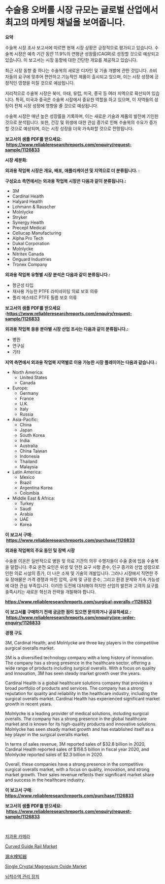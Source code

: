 <p><h1>수술용 오버롤 시장 규모는 글로벌 산업에서 최고의 마케팅 채널을 보여줍니다.</h1></p><p><strong>요약</strong></p>
<p><p>수술복 시장 조사 보고서에 따르면 현재 시장 상황은 긍정적으로 평가되고 있습니다. 수술복 시장은 예측 기간 동안 11.9%의 연평균 성장률(CAGR)로 성장할 것으로 예상되고 있습니다. 이 보고서는 시장 동향에 대한 간단한 개요를 제공하고 있습니다.</p><p>최근 시장 동향 중 하나는 수술복의 새로운 디자인 및 기술 개발에 관한 것입니다. 소비자들의 요구에 맞추어 편안하고 기능적인 제품이 출시되고 있으며, 이는 시장 성장에 긍정적인 영향을 미칠 것으로 예상됩니다.</p><p>지리적으로 수술복 시장은 북미, 아태, 유럽, 미국, 중국 등 여러 지역으로 확산되어 있습니다. 특히, 미국과 중국은 수술복 시장에서 중요한 역할을 하고 있으며, 이 지역들의 성장이 전체 시장 성장에 영향을 줄 것으로 예상됩니다.</p><p>수술복 시장은 매년 높은 성장률을 기록하며, 이는 새로운 기술과 제품의 발전에 기인한 것으로 분석됩니다. 또한, 건강 및 위생에 대한 관심 증가로 인해 수술복의 수요가 증가할 것으로 예상되며, 이는 시장 성장을 더욱 가속화할 것으로 전망됩니다.</p></p>
<p><strong>보고서의 샘플 PDF를 받으세요: &nbsp;<a href="https://www.reliableresearchreports.com/enquiry/request-sample/1126833">https://www.reliableresearchreports.com/enquiry/request-sample/1126833</a></strong></p>
<p><strong>시장 세분화:</strong></p>
<p><strong> 외과용 작업복 시장은 개요, 배포, 애플리케이션 및 지역으로 더 분류됩니다. :</strong></p>
<p><strong>구성요소 측면에서는 외과용 작업복 시장은 다음과 같이 분류됩니다.:</strong></p>
<p><ul><li>3M</li><li>Cardinal Health</li><li>Halyard Health</li><li>Lohmann & Rauscher</li><li>Molnlycke</li><li>Stryker</li><li>Synergy Health</li><li>Precept Medical</li><li>Cellucap Manufacturing</li><li>Alpha Pro Tech</li><li>Dukal Corporation</li><li>Molnlycke</li><li>Nitritex Canada</li><li>Onguard Industries</li><li>Tronex Company</li></ul></p>
<p><strong> 외과용 작업복 유형별 시장 분석은 다음과 같이 분류됩니다.:</strong></p>
<p><ul><li>항균성 타입</li><li>재사용 가능한 PTFE 라미네이팅 의료 보호 의류</li><li>폴리 에스테르 PTFE 필름 보호 의류</li></ul></p>
<p><strong>보고서의 샘플 PDF를 받으세요 :<a href="https://www.reliableresearchreports.com/enquiry/request-sample/1126833">https://www.reliableresearchreports.com/enquiry/request-sample/1126833</a></strong></p>
<p><strong> 외과용 작업복 응용 분야별 시장 산업 조사는 다음과 같이 분류됩니다.:</strong></p>
<p><ul><li>병원</li><li>연구실</li><li>기타</li></ul></p>
<p><strong>지역 측면에서 외과용 작업복 지역별로 이용 가능한 시장 플레이어는 다음과 같습니다.:</strong></p>
<p><ul>
    <li>
        North America:
        <ul>
            <li>United States</li>
            <li>Canada</li>
        </ul>
    </li>
    <li>
        Europe:
        <ul>
            <li>Germany</li>
            <li>France</li>
            <li>U.K.</li>
            <li>Italy</li>
            <li>Russia</li>
        </ul>
    </li>
    <li>
        Asia-Pacific:
        <ul>
            <li>China</li>
            <li>Japan</li>
            <li>South Korea</li>
            <li>India</li>
            <li>Australia</li>
            <li>China Taiwan</li>
            <li>Indonesia</li>
            <li>Thailand</li>
            <li>Malaysia</li>
        </ul>
    </li>
    <li>
        Latin America:
        <ul>
            <li>Mexico</li>
            <li>Brazil</li>
            <li>Argentina Korea</li>
            <li>Colombia</li>
        </ul>
    </li>
    <li>
        Middle East & Africa:
        <ul>
            <li>Turkey</li>
            <li>Saudi</li>
            <li>Arabia</li>
            <li>UAE</li>
            <li>Korea</li>
        </ul>
    </li>
    </ul></p>
<p><strong>이 보고서 구매: &nbsp;<a href="https://www.reliableresearchreports.com/purchase/1126833">https://www.reliableresearchreports.com/purchase/1126833</a></strong></p>
<p><strong>외과용 작업복의 주요 동인 및 장벽 시장</strong></p>
<p><p>수술용 이온은 일반적으로 병원 및 의료 기관의 의무 수행자들이 수술 중에 입을 수술복을 말합니다. 주요 운전 요인은 위생 및 안전 요구 사항 준수, 인구 증가와 산업 성장으로 인한 의료 시설의 증가, 더 나은 소재 및 기술의 개발입니다. 그러나 시장에서 직면한 주요 장애물은 가격 경쟁과 마진 압력, 규제 및 규정 준수, 그리고 환경 문제와 지속 가능성에 대한 관심 부족입니다. 이러한 도전에 대처해야 하지만 산업의 발전과 고객의 요구를 충족시키는 새로운 혁신과 전략을 개발해야 합니다.</p></p>
<p><strong><a href="https://www.reliableresearchreports.com/surgical-overalls-r1126833">https://www.reliableresearchreports.com/surgical-overalls-r1126833</a></strong></p>
<p><strong>이 보고서를 구매하기 전에 궁금한 점이 있으면 문의하거나 공유하세요.: &nbsp;<a href="https://www.reliableresearchreports.com/enquiry/pre-order-enquiry/1126833">https://www.reliableresearchreports.com/enquiry/pre-order-enquiry/1126833</a></strong></p>
<p><strong>경쟁 구도</strong></p>
<p><p>3M, Cardinal Health, and Molnlycke are three key players in the competitive surgical overalls market.</p><p>3M is a diversified technology company with a long history of innovation. The company has a strong presence in the healthcare sector, offering a wide range of products including surgical overalls. With a focus on quality and innovation, 3M has seen steady market growth over the years.</p><p>Cardinal Health is a global healthcare solutions company that provides a broad portfolio of products and services. The company has a strong reputation for quality and reliability in the healthcare industry, including the surgical overalls market. Cardinal Health has experienced significant market growth in recent years.</p><p>Molnlycke is a leading provider of medical solutions, including surgical overalls. The company has a strong presence in the global healthcare market and is known for its high-quality products and innovative solutions. Molnlycke has seen steady market growth and has established itself as a key player in the surgical overalls market.</p><p>In terms of sales revenue, 3M reported sales of $32.8 billion in 2020, Cardinal Health reported sales of $156.5 billion in fiscal year 2020, and Molnlycke reported sales of $2.3 billion in 2020.</p><p>Overall, these companies have a strong presence in the competitive surgical overalls market, with a focus on quality, innovation, and strong market growth. Their sales revenue reflects their significant market share and success in the healthcare industry.</p></p>
<p><strong>이 보고서 구매: &nbsp; <a href="https://www.reliableresearchreports.com/purchase/1126833">https://www.reliableresearchreports.com/purchase/1126833</a></strong></p>
<p><strong>보고서의 샘플 PDF를 받으세요: &nbsp;<a href="https://www.reliableresearchreports.com/enquiry/request-sample/1126833">https://www.reliableresearchreports.com/enquiry/request-sample/1126833</a></strong><strong></strong></p>
<p>&nbsp;</p>
<p><p><a href="https://github.com/vsr06p4p49/Market-Research-Report-List-1/blob/main/197000324620.md">치과용 카메라</a></p><p><a href="https://github.com/angelajermaine/Market-Research-Report-List-2/blob/main/curved-guide-rail-market.md">Curved Guide Rail Market</a></p><p><a href="https://github.com/cbigkbh02719/Market-Research-Report-List-1/blob/main/103361824905.md">漏水検知器</a></p><p><a href="https://www.linkedin.com/pulse/single-crystal-magnesium-oxide-market-size-share-amp-pjo6c?trackingId=LHhUxLOZfgTaJSw%2FpWYVSA%3D%3D">Single Crystal Magnesium Oxide Market</a></p><p><a href="https://github.com/Penelolack456456/Market-Research-Report-List-1/blob/main/876266824639.md">뇌척수액 관리 장치</a></p></p>